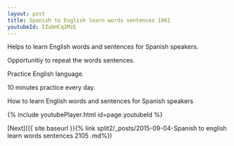 ```yaml
---
layout: post
title: Spanish to English learn words sentences 1961 
youtubeId: IZabHCq2MzE
---
```

 
 
Helps to learn English words and sentences for Spanish speakers.

Opportunitiy to repeat the words sentences. 

Practice English language. 
 
10 minutes practice every day. 
 
How to learn English words and sentences for Spanish speakers 
 
{% include youtubePlayer.html id=page.youtubeId %}
 
 
[Next]({{ site.baseurl }}{% link  split2/_posts/2015-09-04-Spanish to english learn words sentences 2105 .md%})
 

